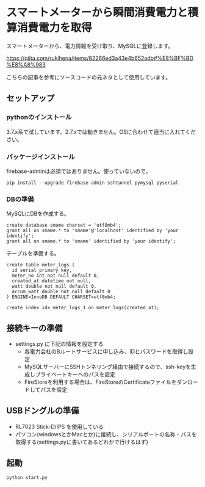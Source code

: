 # スマートメーターから瞬間消費電力と積算消費電力を取得

スマートメーターから、電力情報を受け取り、MySQLに登録します。

https://qiita.com/rukihena/items/82266ed3a43e4b652adb#%E8%BF%BD%E8%A8%983

こちらの記事を参考にソースコードの元ネタとして使用しています。

## セットアップ

### pythonのインストール

3.7.x系で試しています。2.7.xでは動きません。OSに合わせて適当に入れてください。

### パッケージインストール

firebase-adminは必須ではありません。使っていないので。

```
pip install --upgrade firebase-admin sshtunnel pymysql pyserial
```

### DBの準備

MySQLにDBを作成する。

```
create database smame charset = 'utf8mb4';
grant all on smame.* to 'smame'@'localhost' identified by 'your identify';
grant all on smame.* to 'smame' identified by 'your identify';
```

テーブルを準備する。

```
create table meter_logs (
  id serial primary key,
  meter_no int not null default 0,
  created_at datetime not null,
  watt double not null default 0,
  accum_watt double not null default 0
) ENGINE=InnoDB DEFAULT CHARSET=utf8mb4;

create index idx_meter_logs_1 on meter_logs(created_at);
```

## 接続キーの準備

* settings.py に下記の情報を設定する
  * 各電力会社のBルートサービスに申し込み、IDとパスワードを取得し設定
  * MySQLサーバーにSSHトンネリング経由で接続するので、ssh-keyを生成しプライベートキーへのパスを設定
  * FireStoreを利用する場合は、FireStoreのCertificateファイルをダンロードしてパスを設定

## USBドングルの準備

* RL7023 Stick-D/IPS を使用している
* パソコン(windowsとかMacとか)に接続し、シリアルポートの名称・パスを取得する(settings.pyに書いてあるどれかで行けるはず)

## 起動

```
python start.py
```
